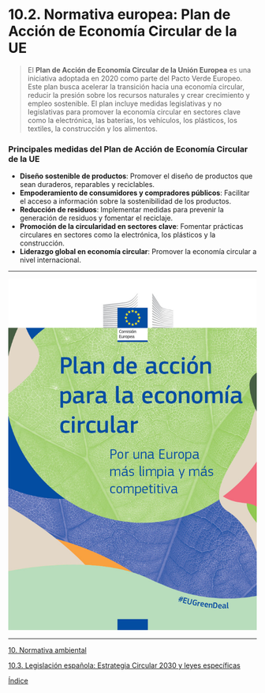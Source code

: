 # 10.2. Normativa europea: Plan de Acción de Economía Circular de la UE

> El **Plan de Acción de Economía Circular de la Unión Europea** es una iniciativa adoptada en 2020 como parte del Pacto Verde Europeo. Este plan busca acelerar la transición hacia una economía circular, reducir la presión sobre los recursos naturales y crear crecimiento y empleo sostenible. El plan incluye medidas legislativas y no legislativas para promover la economía circular en sectores clave como la electrónica, las baterías, los vehículos, los plásticos, los textiles, la construcción y los alimentos.

### Principales medidas del Plan de Acción de Economía Circular de la UE
- **Diseño sostenible de productos**: Promover el diseño de productos que sean duraderos, reparables y reciclables.
- **Empoderamiento de consumidores y compradores públicos**: Facilitar el acceso a información sobre la sostenibilidad de los productos.
- **Reducción de residuos**: Implementar medidas para prevenir la generación de residuos y fomentar el reciclaje.
- **Promoción de la circularidad en sectores clave**: Fomentar prácticas circulares en sectores como la electrónica, los plásticos y la construcción.
- **Liderazgo global en economía circular**: Promover la economía circular a nivel internacional.

---
![Normativa europa](/img_pisa3_3_Velazquez/europa.jpg)

---

[10. Normativa ambiental](10_normativa_ambiental_Velazquez.md)

[10.3. Legislación española: Estrategia Circular 2030 y leyes específicas](10.3_legislacion_española_Velazquez.md)

[Índice](../indice_pisa3_3_Velazquez.md)